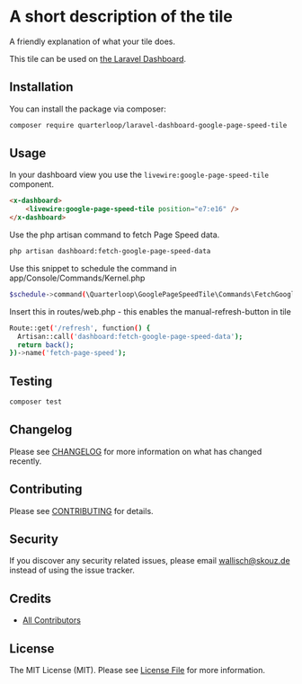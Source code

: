 
# A short description of the tile

A friendly explanation of what your tile does.

This tile can be used on [the Laravel Dashboard](https://docs.spatie.be/laravel-dashboard).

## Installation

You can install the package via composer:

```bash
composer require quarterloop/laravel-dashboard-google-page-speed-tile
```

## Usage

In your dashboard view you use the `livewire:google-page-speed-tile` component.

```html
<x-dashboard>
    <livewire:google-page-speed-tile position="e7:e16" />
</x-dashboard>
```


Use the php artisan command to fetch Page Speed data.

``` bash
php artisan dashboard:fetch-google-page-speed-data
```

Use this snippet to schedule the command in app/Console/Commands/Kernel.php
``` bash
$schedule->command(\Quarterloop\GooglePageSpeedTile\Commands\FetchGooglePageSpeedCommand::class)->everyMinute();
```

Insert this in routes/web.php - this enables the manual-refresh-button in tile
``` bash
Route::get('/refresh', function() {
  Artisan::call('dashboard:fetch-google-page-speed-data');
  return back();
})->name('fetch-page-speed');
```

## Testing

``` bash
composer test
```

## Changelog

Please see [CHANGELOG](CHANGELOG.md) for more information on what has changed recently.

## Contributing

Please see [CONTRIBUTING](https://github.com/spatie/.github/blob/main/CONTRIBUTING.md) for details.

## Security

If you discover any security related issues, please email wallisch@skouz.de instead of using the issue tracker.

## Credits

- [All Contributors](../../contributors)

## License

The MIT License (MIT). Please see [License File](LICENSE.md) for more information.
